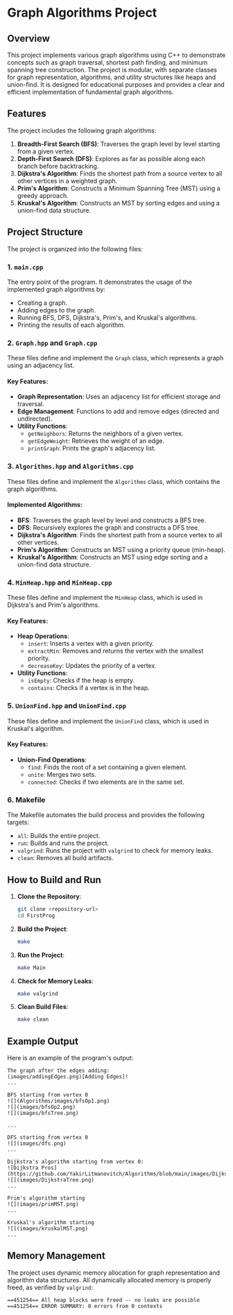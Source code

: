# Graph Algorithms Project

## Overview
This project implements various graph algorithms using C++ to demonstrate concepts such as graph traversal, shortest path finding, and minimum spanning tree construction. The project is modular, with separate classes for graph representation, algorithms, and utility structures like heaps and union-find. It is designed for educational purposes and provides a clear and efficient implementation of fundamental graph algorithms.

## Features
The project includes the following graph algorithms:
1. **Breadth-First Search (BFS)**: Traverses the graph level by level starting from a given vertex.
2. **Depth-First Search (DFS)**: Explores as far as possible along each branch before backtracking.
3. **Dijkstra's Algorithm**: Finds the shortest path from a source vertex to all other vertices in a weighted graph.
4. **Prim's Algorithm**: Constructs a Minimum Spanning Tree (MST) using a greedy approach.
5. **Kruskal's Algorithm**: Constructs an MST by sorting edges and using a union-find data structure.

## Project Structure
The project is organized into the following files:

### 1. **`main.cpp`**
The entry point of the program. It demonstrates the usage of the implemented graph algorithms by:
- Creating a graph.
- Adding edges to the graph.
- Running BFS, DFS, Dijkstra's, Prim's, and Kruskal's algorithms.
- Printing the results of each algorithm.

### 2. **`Graph.hpp` and `Graph.cpp`**
These files define and implement the `Graph` class, which represents a graph using an adjacency list.

#### Key Features:
- **Graph Representation**: Uses an adjacency list for efficient storage and traversal.
- **Edge Management**: Functions to add and remove edges (directed and undirected).
- **Utility Functions**:
  - `getNeighbors`: Returns the neighbors of a given vertex.
  - `getEdgeWeight`: Retrieves the weight of an edge.
  - `printGraph`: Prints the graph's adjacency list.

### 3. **`Algorithms.hpp` and `Algorithms.cpp`**
These files define and implement the `Algorithms` class, which contains the graph algorithms.

#### Implemented Algorithms:
- **BFS**: Traverses the graph level by level and constructs a BFS tree.
- **DFS**: Recursively explores the graph and constructs a DFS tree.
- **Dijkstra's Algorithm**: Finds the shortest path from a source vertex to all other vertices.
- **Prim's Algorithm**: Constructs an MST using a priority queue (min-heap).
- **Kruskal's Algorithm**: Constructs an MST using edge sorting and a union-find data structure.

### 4. **`MinHeap.hpp` and `MinHeap.cpp`**
These files define and implement the `MinHeap` class, which is used in Dijkstra's and Prim's algorithms.

#### Key Features:
- **Heap Operations**:
  - `insert`: Inserts a vertex with a given priority.
  - `extractMin`: Removes and returns the vertex with the smallest priority.
  - `decreaseKey`: Updates the priority of a vertex.
- **Utility Functions**:
  - `isEmpty`: Checks if the heap is empty.
  - `contains`: Checks if a vertex is in the heap.

### 5. **`UnionFind.hpp` and `UnionFind.cpp`**
These files define and implement the `UnionFind` class, which is used in Kruskal's algorithm.

#### Key Features:
- **Union-Find Operations**:
  - `find`: Finds the root of a set containing a given element.
  - `unite`: Merges two sets.
  - `connected`: Checks if two elements are in the same set.

### 6. **Makefile**
The Makefile automates the build process and provides the following targets:
- `all`: Builds the entire project.
- `run`: Builds and runs the project.
- `valgrind`: Runs the project with `valgrind` to check for memory leaks.
- `clean`: Removes all build artifacts.

## How to Build and Run
1. **Clone the Repository**:
   ```bash
   git clone <repository-url>
   cd FirstProg
   ```

2. **Build the Project**:
   ```bash
   make
   ```

3. **Run the Project**:
   ```bash
   make Main
   ```

4. **Check for Memory Leaks**:
   ```bash
   make valgrind
   ```

5. **Clean Build Files**:
   ```bash
   make clean
   ```

## Example Output
Here is an example of the program's output:
```
The graph after the edges adding:
(images/addingEdges.png)[Adding Edges]!
...

BFS starting from vertex 0
![](Algorithms/images/bfsOp1.png)
![](images/bfsOp2.png)
![](images/bfsTree.png)

...

DFS starting from vertex 0
![](images/dfs.png)
...

Dijkstra's algorithm starting from vertex 0:
![Dijkstra Pros](https://github.com/YakirLitmanovitch/Algorithms/blob/main/images/DijkstraPros.png)
![](images/DijkstraTree.png)
...

Prim's algorithm starting
![](images/primMST.png)
...

Kruskal's algorithm starting
![](images/kruskalMST.png)
...
```

## Memory Management
The project uses dynamic memory allocation for graph representation and algorithm data structures. All dynamically allocated memory is properly freed, as verified by `valgrind`:
```
==451254== All heap blocks were freed -- no leaks are possible
==451254== ERROR SUMMARY: 0 errors from 0 contexts
```

